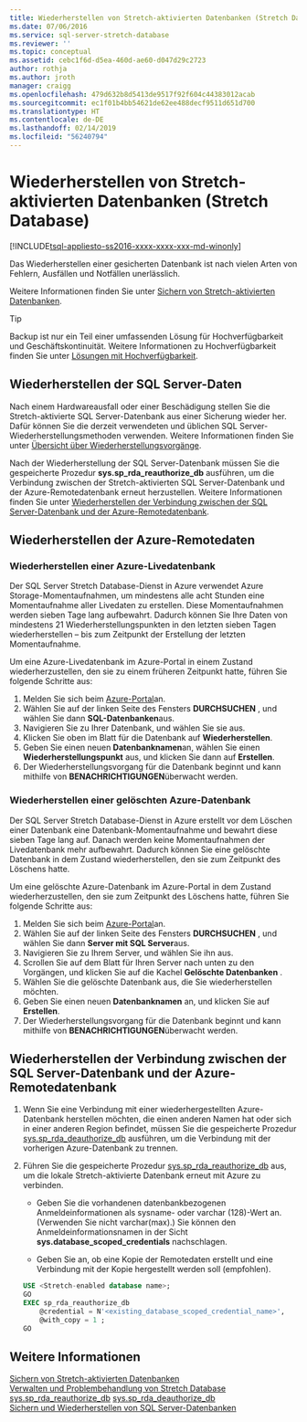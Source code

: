 ```yaml
---
title: Wiederherstellen von Stretch-aktivierten Datenbanken (Stretch Database) | Microsoft-Dokumentation
ms.date: 07/06/2016
ms.service: sql-server-stretch-database
ms.reviewer: ''
ms.topic: conceptual
ms.assetid: cebc1f6d-d5ea-460d-ae60-d047d29c2723
author: rothja
ms.author: jroth
manager: craigg
ms.openlocfilehash: 479d632b8d5413de9517f92f604c44383012acab
ms.sourcegitcommit: ec1f01b4bb54621de62ee488decf9511d651d700
ms.translationtype: HT
ms.contentlocale: de-DE
ms.lasthandoff: 02/14/2019
ms.locfileid: "56240794"
---
```

# <a name="restore-stretch-enabled-databases-stretch-database"></a>Wiederherstellen von Stretch-aktivierten Datenbanken (Stretch Database)
[!INCLUDE[tsql-appliesto-ss2016-xxxx-xxxx-xxx-md-winonly](../../includes/tsql-appliesto-ss2016-xxxx-xxxx-xxx-md-winonly.md)]


  Das Wiederherstellen einer gesicherten Datenbank ist nach vielen Arten von Fehlern, Ausfällen und Notfällen unerlässlich.
  
  Weitere Informationen finden Sie unter [Sichern von Stretch-aktivierten Datenbanken](../../sql-server/stretch-database/backup-stretch-enabled-databases-stretch-database.md).

> [!TIP]
> Backup ist nur ein Teil einer umfassenden Lösung für Hochverfügbarkeit und Geschäftskontinuität. Weitere Informationen zu Hochverfügbarkeit finden Sie unter [Lösungen mit Hochverfügbarkeit](../../database-engine/sql-server-business-continuity-dr.md).

## <a name="restore-your-sql-server-data"></a>Wiederherstellen der SQL Server-Daten
Nach einem Hardwareausfall oder einer Beschädigung stellen Sie die Stretch-aktivierte SQL Server-Datenbank aus einer Sicherung wieder her. Dafür können Sie die derzeit verwendeten und üblichen SQL Server-Wiederherstellungsmethoden verwenden. Weitere Informationen finden Sie unter [Übersicht über Wiederherstellungsvorgänge](../../relational-databases/backup-restore/restore-and-recovery-overview-sql-server.md).

Nach der Wiederherstellung der SQL Server-Datenbank müssen Sie die gespeicherte Prozedur **sys.sp_rda_reauthorize_db** ausführen, um die Verbindung zwischen der Stretch-aktivierten SQL Server-Datenbank und der Azure-Remotedatenbank erneut herzustellen. Weitere Informationen finden Sie unter [Wiederherstellen der Verbindung zwischen der SQL Server-Datenbank und der Azure-Remotedatenbank](#reconnect).

## <a name="restore-your-remote-azure-data"></a>Wiederherstellen der Azure-Remotedaten

### <a name="recover-a-live-azure-database"></a>Wiederherstellen einer Azure-Livedatenbank
Der SQL Server Stretch Database-Dienst in Azure verwendet Azure Storage-Momentaufnahmen, um mindestens alle acht Stunden eine Momentaufnahme aller Livedaten zu erstellen. Diese Momentaufnahmen werden sieben Tage lang aufbewahrt. Dadurch können Sie Ihre Daten von mindestens 21 Wiederherstellungspunkten in den letzten sieben Tagen wiederherstellen – bis zum Zeitpunkt der Erstellung der letzten Momentaufnahme.

Um eine Azure-Livedatenbank im Azure-Portal in einem Zustand wiederherzustellen, den sie zu einem früheren Zeitpunkt hatte, führen Sie folgende Schritte aus:

1. Melden Sie sich beim [Azure-Portal][]an.
2. Wählen Sie auf der linken Seite des Fensters **DURCHSUCHEN** , und wählen Sie dann **SQL-Datenbanken**aus.
3. Navigieren Sie zu Ihrer Datenbank, und wählen Sie sie aus.
4. Klicken Sie oben im Blatt für die Datenbank auf **Wiederherstellen**.
5. Geben Sie einen neuen **Datenbanknamen**an, wählen Sie einen **Wiederherstellungspunkt** aus, und klicken Sie dann auf **Erstellen**.
6. Der Wiederherstellungsvorgang für die Datenbank beginnt und kann mithilfe von **BENACHRICHTIGUNGEN**überwacht werden.

### <a name="recover-a-deleted-azure-database"></a>Wiederherstellen einer gelöschten Azure-Datenbank
Der SQL Server Stretch Database-Dienst in Azure erstellt vor dem Löschen einer Datenbank eine Datenbank-Momentaufnahme und bewahrt diese sieben Tage lang auf. Danach werden keine Momentaufnahmen der Livedatenbank mehr aufbewahrt. Dadurch können Sie eine gelöschte Datenbank in dem Zustand wiederherstellen, den sie zum Zeitpunkt des Löschens hatte.

Um eine gelöschte Azure-Datenbank im Azure-Portal in dem Zustand wiederherzustellen, den sie zum Zeitpunkt des Löschens hatte, führen Sie folgende Schritte aus:

1. Melden Sie sich beim [Azure-Portal][]an.
2. Wählen Sie auf der linken Seite des Fensters **DURCHSUCHEN** , und wählen Sie dann **Server mit SQL Server**aus.
3. Navigieren Sie zu Ihrem Server, und wählen Sie ihn aus.
4. Scrollen Sie auf dem Blatt für Ihren Server nach unten zu den Vorgängen, und klicken Sie auf die Kachel **Gelöschte Datenbanken** .
5. Wählen Sie die gelöschte Datenbank aus, die Sie wiederherstellen möchten.
5. Geben Sie einen neuen **Datenbanknamen** an, und klicken Sie auf **Erstellen**.
6. Der Wiederherstellungsvorgang für die Datenbank beginnt und kann mithilfe von **BENACHRICHTIGUNGEN**überwacht werden.

## <a name="reconnect"></a>Wiederherstellen der Verbindung zwischen der SQL Server-Datenbank und der Azure-Remotedatenbank

1.  Wenn Sie eine Verbindung mit einer wiederhergestellten Azure-Datenbank herstellen möchten, die einen anderen Namen hat oder sich in einer anderen Region befindet, müssen Sie die gespeicherte Prozedur [sys.sp_rda_deauthorize_db](../../relational-databases/system-stored-procedures/sys-sp-rda-deauthorize-db-transact-sql.md) ausführen, um die Verbindung mit der vorherigen Azure-Datenbank zu trennen.  
  
2.  Führen Sie die gespeicherte Prozedur [sys.sp_rda_reauthorize_db](../../relational-databases/system-stored-procedures/sys-sp-rda-reauthorize-db-transact-sql.md) aus, um die lokale Stretch-aktivierte Datenbank erneut mit Azure zu verbinden.  
  
    -   Geben Sie die vorhandenen datenbankbezogenen Anmeldeinformationen als sysname- oder varchar (128)-Wert an. (Verwenden Sie nicht varchar(max).) Sie können den Anmeldeinformationsnamen in der Sicht **sys.database_scoped_credentials** nachschlagen.  
  
    -   Geben Sie an, ob eine Kopie der Remotedaten erstellt und eine Verbindung mit der Kopie hergestellt werden soll (empfohlen).  
  
    ```sql  
    USE <Stretch-enabled database name>;
    GO
    EXEC sp_rda_reauthorize_db
        @credential = N'<existing_database_scoped_credential_name>',
        @with_copy = 1 ;  
    GO  
    ```  
    
  ## <a name="see-also"></a>Weitere Informationen  
 [Sichern von Stretch-aktivierten Datenbanken](../../sql-server/stretch-database/backup-stretch-enabled-databases-stretch-database.md)  
 [Verwalten und Problembehandlung von Stretch Database](../../sql-server/stretch-database/manage-and-troubleshoot-stretch-database.md)   
 [sys.sp_rda_reauthorize_db](../../relational-databases/system-stored-procedures/sys-sp-rda-reauthorize-db-transact-sql.md) 
 [sys.sp_rda_deauthorize_db](../../relational-databases/system-stored-procedures/sys-sp-rda-deauthorize-db-transact-sql.md)  
 [Sichern und Wiederherstellen von SQL Server-Datenbanken](../../relational-databases/backup-restore/back-up-and-restore-of-sql-server-databases.md)  
 
 [Azure-Portal]: https://portal.azure.com/
 
